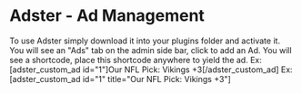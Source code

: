 # Adster - Ad Management

To use Adster simply download it into your plugins folder and activate it. You will see an
"Ads" tab on the admin side bar, click to add an Ad. You will see a shortcode, place this shortcode anywhere to yield the ad.
Ex: \[adster_custom_ad id="1"\]Our NFL Pick: Vikings +3\[/adster_custom_ad\]
Ex: \[adster_custom_ad id="1" title="Our NFL Pick: Vikings +3"\]
